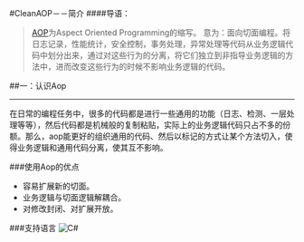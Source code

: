 #CleanAOP－－简介
####导语：
> [AOP](http://baike.baidu.com/link?url=xdZ6skwPK9cqfa1Rw_obkBGoic3f6aYyTBW2I3i967LeDiCOdkUK1ylc-I9pJ0EtKtZ3wF1YzgSONhlyYxREvflFosrs0lXxydMZDUjjhAS)为Aspect Oriented Programming的缩写。 意为：面向切面编程。将日志记录，性能统计，安全控制，事务处理，异常处理等代码从业务逻辑代码中划分出来，通过对这些行为的分离，将它们独立到非指导业务逻辑的方法中，进而改变这些行为的时候不影响业务逻辑的代码。  

##一：认识Aop
***
在日常的编程任务中，很多的代码都是进行一些通用的功能（日志、检测、一层处理等等），然后代码都是机械般的复制粘贴，实际上的业务逻辑代码只占不多的份额。那么，aop能更好的组织通用的代码、然后以标记的方式让某个方法切入，使得业务逻辑和通用代码分离，使其互不影响。

###使用Aop的优点
* 容易扩展新的切面。
* 业务逻辑与切面逻辑解耦合。
* 对修改封闭、对扩展开放。

###支持语言
![C#](http://image.baidu.com/search/detail?ct=503316480&z=0&ipn=d&word=C%23%E5%9B%BE%E6%A0%87&step_word=&pn=3&spn=0&di=138822950310&pi=&rn=1&tn=baiduimagedetail&is=&istype=0&ie=utf-8&oe=utf-8&in=&cl=2&lm=-1&st=-1&cs=2323039389%2C759035628&os=819911234%2C259100666&adpicid=0&ln=1994&fr=&fmq=1446649563780_R&ic=0&s=undefined&se=&sme=&tab=0&width=&height=&face=undefined&ist=&jit=&cg=&bdtype=0&objurl=http%3A%2F%2Fa1.att.hudong.com%2F72%2F30%2F01200000024274136323304814525.jpg&fromurl=ippr_z2C%24qAzdH3FAzdH3Fp7rtwg_z%26e3Bi715g2_z%26e3Bv54AzdH3Ftrw1AzdH3Fw8_0d_na_a8daaaaaad9d098nmndnna9b89cdc_3r2_z%26e3Bip4s&gsm=0)
